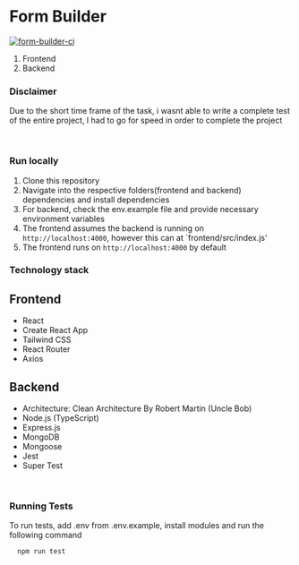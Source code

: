 # Form Builder
[![form-builder-ci](https://github.com/BennAjax/form-builder/actions/workflows/ci.yml/badge.svg)](https://github.com/BennAjax/form-builder/actions/workflows/ci.yml)

1. Frontend  
1. Backend


### Disclaimer
Due to the short time frame of the task, i wasnt able to write a complete test of the entire project, I had to go for speed in order to complete the project

&nbsp;
### Run locally

1. Clone this repository
1. Navigate into the respective folders(frontend and backend) dependencies and install dependencies
1. For backend, check the env.example file and provide necessary environment variables
1. The frontend assumes the backend is running on `http://localhost:4000`, however this can at `frontend/src/index.js'
1. The frontend runs on `http://localhost:4000` by default

### Technology stack
## Frontend
- React
- Create React App
- Tailwind CSS
- React Router
- Axios

## Backend
- Architecture: Clean Architecture By Robert Martin (Uncle Bob)
- Node.js (TypeScript)
- Express.js
- MongoDB 
- Mongoose
- Jest 
- Super Test


&nbsp;
### Running Tests

To run tests, add .env from .env.example, install modules and  run the following command

```
  npm run test
```


